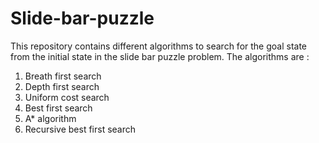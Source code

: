 # Slide-bar-puzzle
This repository contains different algorithms to search for the goal state from the initial state in the slide bar puzzle problem.
The algorithms are :
1. Breath first search
2. Depth first search
3. Uniform cost search
4. Best first search
5. A* algorithm
6. Recursive best first search
